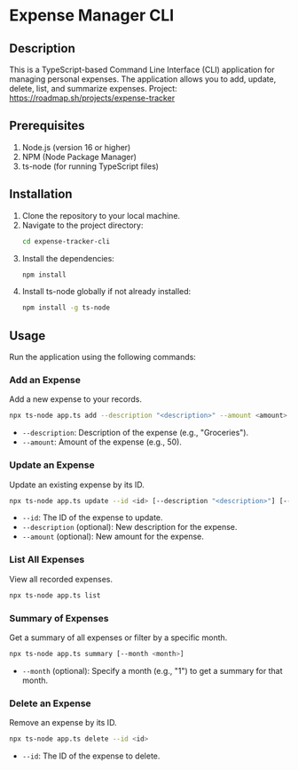 # Expense Manager CLI

## Description

This is a TypeScript-based Command Line Interface (CLI) application for managing personal expenses. The application allows you to add, update, delete, list, and summarize expenses.
Project: https://roadmap.sh/projects/expense-tracker

## Prerequisites

1. Node.js (version 16 or higher)
2. NPM (Node Package Manager)
3. ts-node (for running TypeScript files)

## Installation

1. Clone the repository to your local machine.
2. Navigate to the project directory:
   ```bash
   cd expense-tracker-cli
   ```
3. Install the dependencies:
   ```bash
   npm install
   ```
4. Install ts-node globally if not already installed:
   ```bash
   npm install -g ts-node
   ```

## Usage

Run the application using the following commands:

### Add an Expense

Add a new expense to your records.

```bash
npx ts-node app.ts add --description "<description>" --amount <amount>
```

- `--description`: Description of the expense (e.g., "Groceries").
- `--amount`: Amount of the expense (e.g., 50).

### Update an Expense

Update an existing expense by its ID.

```bash
npx ts-node app.ts update --id <id> [--description "<description>"] [--amount <amount>]
```

- `--id`: The ID of the expense to update.
- `--description` (optional): New description for the expense.
- `--amount` (optional): New amount for the expense.

### List All Expenses

View all recorded expenses.

```bash
npx ts-node app.ts list
```

### Summary of Expenses

Get a summary of all expenses or filter by a specific month.

```bash
npx ts-node app.ts summary [--month <month>]
```

- `--month` (optional): Specify a month (e.g., "1") to get a summary for that month.

### Delete an Expense

Remove an expense by its ID.

```bash
npx ts-node app.ts delete --id <id>
```

- `--id`: The ID of the expense to delete.
